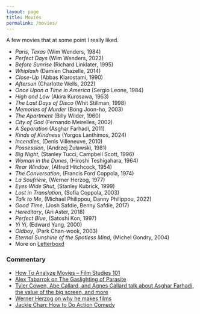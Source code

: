 ```yaml
---
layout: page
title: Movies
permalink: /movies/
---
```


A few movies that at some point I really liked.

* _Paris, Texas_ (Wim Wenders, 1984)
* _Perfect Days_ (Wim Wenders, 2023)
* _Before Sunrise_ (Richard Linklater, 1995)
* _Whiplash_ (Damien Chazelle, 2014)
* _Close-Up_ (Abbas Kiarostami, 1990)
* _Aftersun_ (Charlotte Wells, 2022)
* _Once Upon a Time in America_ (Sergio Leone, 1984)
* _High and Low_ (Akira Kurosawa, 1963)
* _The Last Days of Disco_ (Whit Stillman, 1998)
* _Memories of Murder_ (Bong Joon-ho, 2003)
* _The Apartment_ (Billy Wilder, 1960)
* _City of God_ (Fernando Meirelles, 2002)
* _A Separation_ (Asghar Farhadi, 2011)
* _Kinds of Kindness_ (Yorgos Lanthimos, 2024)
* _Incendies_, (Denis Villeneuve, 2010)
* _Possession_, (Andrzej Żuławski, 1981)
* _Big Night_, (Stanley Tucci, Campbell Scott, 1996)
* _Woman in the Dunes_, (Hiroshi Teshigahara, 1964)
* _Rear Window_, (Alfred Hitchcock, 1954)
* _The Conversation_, (Francis Ford Coppola, 1974)
* _La Soufrière_, (Werner Herzog, 1977)
* _Eyes Wide Shut_, (Stanley Kubrick, 1999)
* _Lost in Translation_, (Sofia Coppola, 2003)
* _Talk to Me_, (Michael Philippou, Danny Philippou, 2022)
* _Good Time_, (Josh Safdie, Benny Safdie, 2017)
* _Hereditary_, (Ari Aster, 2018)
* _Perfect Blue_, (Satoshi Kon, 1997)
* _Yi Yi_, (Edward Yang, 2000)
* _Oldboy_, (Park Chan-wook, 2003)
* _Eternal Sunshine of the Spotless Mind_, (Michel Gondry, 2004)
* More on [Letterboxd](https://letterboxd.com/danschulz/films/diary/)

### Commentary
* [How To Analyze Movies – Film Studies 101](https://www.youtube.com/watch?v=ahHIifcFyqk)
* [Alex Tabarrok on The Gaslighting of Parasite](https://marginalrevolution.com/marginalrevolution/2020/06/the-gaslighting-of-parasite.html)
* [Tyler Cowen, Abe Callard, and Agnes Callard talk about Asghar Farhadi, the value of the big screen, and more](https://www.listennotes.com/podcasts/subject-to-change/tyler-cowen-rates-a-separation-2JTelKYhznx/)
* [Werner Herzog on why he makes films](https://youtu.be/PxfYDUVnHg4)
* [Jackie Chan: How to Do Action Comedy](https://www.youtube.com/watch?v=Z1PCtIaM_GQ)
